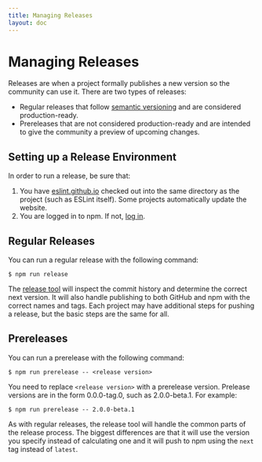```yaml
---
title: Managing Releases
layout: doc
---
```


# Managing Releases

Releases are when a project formally publishes a new version so the community can use it. There are two types of releases:

* Regular releases that follow [semantic versioning](http://semver.org/) and are considered production-ready.
* Prereleases that are not considered production-ready and are intended to give the community a preview of upcoming changes.

## Setting up a Release Environment

In order to run a release, be sure that:

1. You have [eslint.github.io](https://github.com/eslint/eslint.github.io) checked out into the same directory as the project (such as ESLint itself). Some projects automatically update the website.
1. You are logged in to npm. If not, [log in](https://docs.npmjs.com/cli/adduser).

## Regular Releases

You can run a regular release with the following command:

```
$ npm run release
```

The [release tool](https://github.com/eslint/eslint-release) will inspect the commit history and determine the correct next version. It will also handle publishing to both GitHub and npm with the correct names and tags. Each project may have additional steps for pushing a release, but the basic steps are the same for all.

## Prereleases

You can run a prerelease with the following command:

```
$ npm run prerelease -- <release version>
```

You need to replace `<release version>` with a prerelease version. Prelease versions are in the form 0.0.0-tag.0, such as 2.0.0-beta.1. For example:

```
$ npm run prerelease -- 2.0.0-beta.1
```

As with regular releases, the release tool will handle the common parts of the release process. The biggest differences are that it will use the version you specify instead of calculating one and it will push to npm using the `next` tag instead of `latest`.
